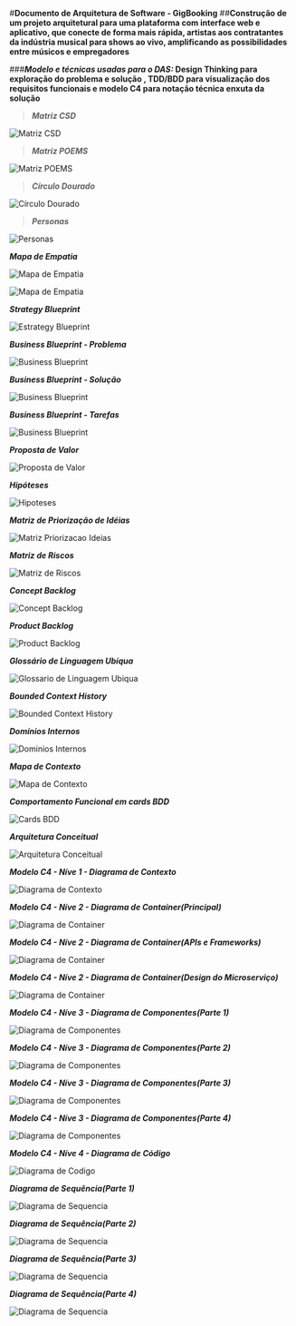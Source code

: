 #**Documento de Arquitetura de Software - GigBooking**
##**Construção de um projeto arquitetural para uma plataforma com interface web e aplicativo, que conecte de forma mais rápida, artistas aos contratantes da indústria musical para shows ao vivo, amplificando as possibilidades entre músicos e empregadores**

###**_Modelo e técnicas usadas para o DAS:_ Design Thinking para exploração do problema e solução , TDD/BDD para visualização dos requisitos funcionais e modelo C4 para notação técnica enxuta da solução**


>***Matriz CSD***

![Matriz CSD](assets/matriz_csd.png) 

>***Matriz POEMS***

![Matriz POEMS](assets/matriz_poems.png)

>***Círculo Dourado***

![Círculo Dourado](assets/circulo_dourado.png)

>***Personas***

![Personas](assets/personas.png)

***Mapa de Empatia***

![Mapa de Empatia](assets/mapa_empatia-musico.jpg)

![Mapa de Empatia](assets/mapa_empatia-contratante.jpg)

***Strategy Blueprint***

![Estrategy Blueprint](assets/blueprint_strategy.jpg)

***Business Blueprint - Problema***

![Business Blueprint](assets/business_blueprint-problema.png)

***Business Blueprint - Solução***

![Business Blueprint](assets/business_blueprint-solucao.png)

***Business Blueprint - Tarefas***

![Business Blueprint](assets/business_blueprint-tarefas.png)

***Proposta de Valor***

![Proposta de Valor](assets/canvas_prop_valor.jpg)

***Hipóteses***

![Hipoteses](assets/hipoteses.png)

***Matriz de Priorização de Idéias***

![Matriz Priorizacao Ideias](assets/matriz_priorizacao_ideias.png)

***Matriz de Riscos***

![Matriz de Riscos](assets/matriz_riscos.png)

***Concept Backlog***

![Concept Backlog](assets/concept_backlog.png)

***Product Backlog***

![Product Backlog](assets/product_backlog.png)

***Glossário de Linguagem Ubíqua***

![Glossario de Linguagem Ubiqua](assets/glos_ling_ubiqua.png)

***Bounded Context History***

![Bounded Context History](assets/bounded_context_history.png)

***Domínios Internos***

![Dominios Internos](assets/dominios_internos.png)

***Mapa de Contexto***

![Mapa de Contexto](assets/context_map.png)

***Comportamento Funcional em cards BDD***

![Cards BDD](assets/cards_bdd.png)

***Arquitetura Conceitual***

![Arquitetura Conceitual](assets/arquitetura_conceitual.png)

***Modelo C4 - Níve 1 - Diagrama de Contexto***

![Diagrama de Contexto](assets/c4_n1-contexto.png)

***Modelo C4 - Níve 2 - Diagrama de Container(Principal)***

![Diagrama de Container](assets/c4_n2-container_principal.png)

***Modelo C4 - Níve 2 - Diagrama de Container(APIs e Frameworks)***

![Diagrama de Container](assets/c4_n2-container_apis.png)

***Modelo C4 - Níve 2 - Diagrama de Container(Design do Microserviço)***

![Diagrama de Container](assets/c4_n2-design_microservice.png)

***Modelo C4 - Níve 3 - Diagrama de Componentes(Parte 1)***

![Diagrama de Componentes](assets/c4_n3-componentes_p1.png)

***Modelo C4 - Níve 3 - Diagrama de Componentes(Parte 2)***

![Diagrama de Componentes](assets/c4_n3-componentes_p2.png)

***Modelo C4 - Níve 3 - Diagrama de Componentes(Parte 3)***

![Diagrama de Componentes](assets/c4_n3-componentes_p3.png)

***Modelo C4 - Níve 3 - Diagrama de Componentes(Parte 4)***

![Diagrama de Componentes](assets/c4_n3-componentes_p4.png)

***Modelo C4 - Níve 4 - Diagrama de Código***

![Diagrama de Codigo](assets/c4_n4-codigo.png)

***Diagrama de Sequência(Parte 1)***

![Diagrama de Sequencia](assets/diagrama_seq-n4_p1.png)

***Diagrama de Sequência(Parte 2)***

![Diagrama de Sequencia](assets/diagrama_seq-n4_p2.png)

***Diagrama de Sequência(Parte 3)***

![Diagrama de Sequencia](assets/diagrama_seq-n4_p3.png)

***Diagrama de Sequência(Parte 4)***

![Diagrama de Sequencia](assets/diagrama_seq-n4_p4.png)
